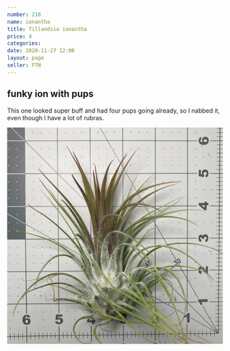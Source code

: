 ```yaml
---
number: 210
name: ionantha
title: Tillandsia ionantha
price: 4
categories: 
date: 2020-11-27 12:00
layout: page
seller: FTN
---
```


## funky ion with pups  

This one looked super buff and had four pups going already, so I nabbed it, even though I have a lot of rubras.

!["Tillandsia ionantha"](/i/IMG_1408.jpeg "Tillandsia ionantha")
